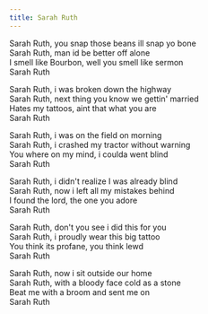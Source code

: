 ```yaml
---
title: Sarah Ruth
---
```


Sarah Ruth, you snap those beans ill snap yo bone  
Sarah Ruth, man id be better off alone  
I smell like Bourbon, well you smell like sermon  
Sarah Ruth  

Sarah Ruth, i was broken down the highway  
Sarah Ruth, next thing you know we gettin' married  
Hates my tattoos, aint that what you are  
Sarah Ruth  

Sarah Ruth, i was on the field on morning  
Sarah Ruth, i crashed my tractor without warning  
You where on my mind, i coulda went blind  
Sarah Ruth  

Sarah Ruth, i didn't realize I was already blind  
Sarah Ruth, now i left all my mistakes behind  
I found the lord, the one you adore  
Sarah Ruth  

Sarah Ruth, don't you see i did this for you  
Sarah Ruth, i proudly wear this big tattoo  
You think its profane, you think lewd  
Sarah Ruth  

Sarah Ruth, now i sit outside our home  
Sarah Ruth, with a bloody face cold as a stone  
Beat me with a broom and sent me on  
Sarah Ruth  
